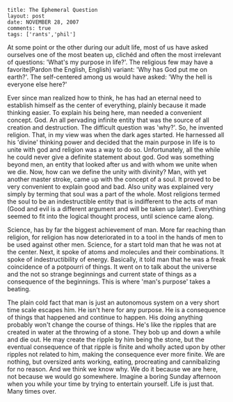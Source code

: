 ```
title: The Ephemeral Question
layout: post
date: NOVEMBER 28, 2007
comments: true
tags: ['rants','phil']
```
At some point or the other during our adult life, most of us have asked
ourselves one of the most beaten up, clichéd and often the most irrelevant of
questions: 'What's my purpose in life?'. The religious few may have a
favorite(Pardon the English, English) variant: 'Why has God put me on earth?'.
The self-centered among us would have asked: 'Why the hell is everyone else
here?'
<!-- Read more -->
Ever since man realized how to think, he has had an eternal need to establish
himself as the center of everything, plainly because it made thinking easier.
To explain his being here, man needed a convenient concept. God. An all
pervading infinite entity that was the source of all creation and destruction.
The difficult question was 'why?'. So, he invented religion. That, in my view
was when the dark ages started. He harnessed all his 'divine' thinking power
and decided that the main purpose in life is to unite with god and religion was
a way to do so. Unfortunately, all the while he could never give a definite
statement about god. God was something beyond men, an entity that looked after
us and with whom we unite when we die. Now, how can we define the unity with
divinity? Man, with yet another master stroke, came up with the concept of a
soul. It proved to be very convenient to explain good and bad. Also unity was
explained very simply by terming that soul was a part of the whole. Most
religions termed the soul to be an indestructible entity that is indifferent to
the acts of man (Good and evil is a different argument and will be taken up
later). Everything seemed to fit into the logical thought process, until
science came along.

Science, has by far the biggest achievement of man. More far reaching than
religion, for religion has now deteriorated in to a tool in the hands of men to
be used against other men. Science, for a start told man that he was not at the
center. Next, it spoke of atoms and molecules and their combinations. It spoke
of indestructibility of energy. Basically, it told man that he was a freak
coincidence of a potpourri of things. It went on to talk about the universe and
the not so strange beginnings and current state of things as a consequence of
the beginnings. This is where 'man's purpose' takes a beating.

The plain cold fact that man is just an autonomous system on a very short time
scale escapes him. He isn't here for any purpose. He is a consequence of things
that happened and continue to happen. His doing anything probably won't change
the course of things. He's like the ripples that are created in water at the
throwing of a stone. They bob up and down a while and die out. He may create
the ripple by him being the stone, but the eventual consequence of that ripple
is finite and wholly acted upon by other ripples not related to him, making the
consequence ever more finite. We are nothing, but oversized ants working,
eating, procreating and cannibalizing for no reason. And we think we know why.
We do it because we are here, not because we would go somewhere. Imagine a
boring Sunday afternoon when you while your time by trying to entertain
yourself. Life is just that. Many times over.
